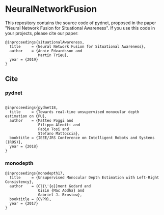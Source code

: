 # NeuralNetworkFusion

This repository contains the source code of pydnet, proposed in the paper "Neural Network Fusion for Situational Awareness". If you use this code in your projects, please cite our paper:
```
@inproceedings{situationalAwareness,
  title     = {Neural Network Fusion for Situational Awareness},
  author    = {Annie Edvardsson and
               Martin Trieu},
  year = {2019}
}
```

## Cite
### pydnet

```

@inproceedings{pydnet18,
  title     = {Towards real-time unsupervised monocular depth estimation on CPU},
  author    = {Matteo Poggi and
               Filippo Aleotti and
               Fabio Tosi and
               Stefano Mattoccia},
  booktitle = {IEEE/JRS Conference on Intelligent Robots and Systems (IROS)},
  year = {2018}
}

```
### monodepth
```
@inproceedings{monodepth17,
  title     = {Unsupervised Monocular Depth Estimation with Left-Right Consistency},
  author    = {Cl{\'{e}}ment Godard and
               Oisin {Mac Aodha} and
               Gabriel J. Brostow},
  booktitle = {CVPR},
  year = {2017}
}
```
